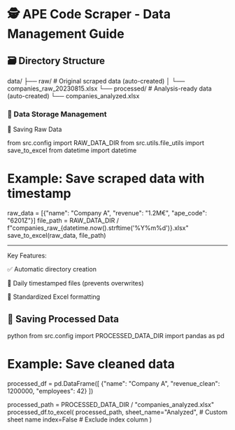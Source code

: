 
# 🕵️ APE Code Scraper - Data Management Guide

## 🗃️ Directory Structure

data/
├── raw/                    # Original scraped data (auto-created)
│   └── companies_raw_20230815.xlsx
└── processed/              # Analysis-ready data (auto-created)
    └── companies_analyzed.xlsx

### 📂 Data Storage Management

💾 Saving Raw Data

from src.config import RAW_DATA_DIR
from src.utils.file_utils import save_to_excel
from datetime import datetime

# Example: Save scraped data with timestamp
raw_data = [{"name": "Company A", "revenue": "1.2M€", "ape_code": "6201Z"}]
file_path = RAW_DATA_DIR / f"companies_raw_{datetime.now().strftime('%Y%m%d')}.xlsx"
save_to_excel(raw_data, file_path)

-------------------------------------------------------------------------------

Key Features:

✅ Automatic directory creation

📅 Daily timestamped files (prevents overwrites)

📏 Standardized Excel formatting

## 🔧 Saving Processed Data
python
from src.config import PROCESSED_DATA_DIR
import pandas as pd

# Example: Save cleaned data
processed_df = pd.DataFrame([
    {"name": "Company A", "revenue_clean": 1200000, "employees": 42}
])

processed_path = PROCESSED_DATA_DIR / "companies_analyzed.xlsx"
processed_df.to_excel(
    processed_path,
    sheet_name="Analyzed",  # Custom sheet name
    index=False            # Exclude index column
)

